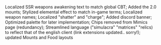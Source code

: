 Localized SSR weapons awakening text to match global CBT; Added the 2.0 mounts; Stylized elemental effect to match in-game terms; Localized weapon names; Localized "shatter" and "charge"; Added discord banner; Optimized palette for later implementation; Chips removed from Mimics page (redundancy); Streamlined language ("simulacra" "matrices" "relics) to reflect that of the english client (link extensions updated.. sorry!); updated Mounts and Food layouts